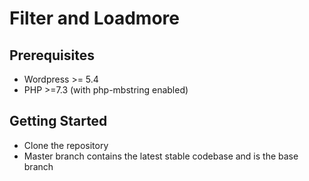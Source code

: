 # Filter and Loadmore

## Prerequisites

- Wordpress >= 5.4
- PHP >=7.3 (with php-mbstring enabled)

## Getting Started

- Clone the repository
- Master branch contains the latest stable codebase and is the base branch

